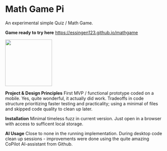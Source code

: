 # Math Game Pi
An experimental simple Quiz / Math Game. 

**Game ready to try here**
https://essingen123.github.io/mathgame

<img src='https://user-images.githubusercontent.com/20803840/151822312-0bc6aa47-2ae7-41af-9ad9-8f970a3f7c4b.png' width='150'>

**Project & Design Principles**
First MVP / functional prototype coded on a mobile. Yes, quite
wonderful, it actually did work. 
 Tradeoffs in code structure prioritizing faster testing and practicality; using a minimal of files
 and skipped code quality to clean up later.  
 
**Installation** 
 Minimal timeless fuzz in current version. Just open in a browser with access to sufficent local storage. 
 
**AI Usage** 
Close to none in the running implementation. During desktop code clean up sessions - improvements were done using 
the quite amazing CoPilot AI-assistant from Github. 





